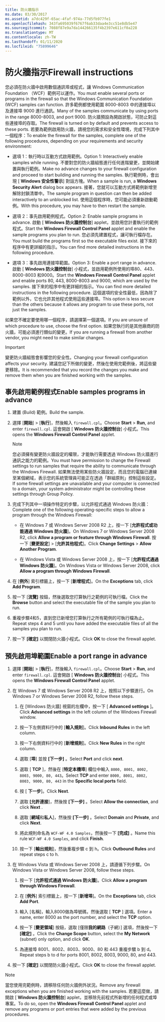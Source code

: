```yaml
---
title: 防火牆指示
ms.date: 03/30/2017
ms.assetid: a7dc429f-65ac-4faf-974a-77d5fb977fe1
ms.openlocfilehash: 343fa695039f6767f6ab33daa4e3cc51e8db5e47
ms.sourcegitcommit: 7088f87e9a7da144266135f4b2397e611cf0a228
ms.translationtype: MT
ms.contentlocale: zh-TW
ms.lasthandoff: 01/11/2020
ms.locfileid: "75899646"
---
```

# <a name="firewall-instructions"></a><span data-ttu-id="97f6d-102">防火牆指示</span><span class="sxs-lookup"><span data-stu-id="97f6d-102">Firewall instructions</span></span>

<span data-ttu-id="97f6d-103">您必須在防火牆中啟用數個通訊埠或程式，讓 Windows Communication Foundation （WCF）範例可以運作。</span><span class="sxs-lookup"><span data-stu-id="97f6d-103">You must enable several ports or programs in the firewall so that the Windows Communication Foundation (WCF) samples can function.</span></span> <span data-ttu-id="97f6d-104">許多範例都使用範圍 8000-8003 中的連接埠以及連接埠 9000 進行通訊。</span><span class="sxs-lookup"><span data-stu-id="97f6d-104">Many of the samples communicate by using ports in the range 8000-8003, and port 9000.</span></span> <span data-ttu-id="97f6d-105">防火牆預設為開啟狀態，可防止對這些連接埠的存取。</span><span class="sxs-lookup"><span data-stu-id="97f6d-105">The firewall is turned on by default and prevents access to these ports.</span></span> <span data-ttu-id="97f6d-106">若要為範例啟用防火牆，請視您的需求和安全性環境，完成下列其中一個程序：</span><span class="sxs-lookup"><span data-stu-id="97f6d-106">To enable the firewall for the samples, complete one of the following procedures, depending on your requirements and security environment:</span></span>

- <span data-ttu-id="97f6d-107">選項 1：執行時以互動方式啟用範例。</span><span class="sxs-lookup"><span data-stu-id="97f6d-107">Option 1: Interactively enable samples while running.</span></span> <span data-ttu-id="97f6d-108">不要對您的防火牆組態進行任何進階變更，並開始建置與執行範例。</span><span class="sxs-lookup"><span data-stu-id="97f6d-108">Make no advance changes to your firewall configuration and proceed to start building and running the samples.</span></span> <span data-ttu-id="97f6d-109">執行範例時，會出現 [ **Windows 安全性警示**] 對話方塊。</span><span class="sxs-lookup"><span data-stu-id="97f6d-109">When a sample is run, a **Windows Security Alert** dialog box appears.</span></span> <span data-ttu-id="97f6d-110">接著，您就可以互動方式將範例新增至解除封鎖清單中。</span><span class="sxs-lookup"><span data-stu-id="97f6d-110">The sample program in question can then be added interactively to an unblocked list.</span></span> <span data-ttu-id="97f6d-111">使用這個程序時，您可能必須重新啟動範例。</span><span class="sxs-lookup"><span data-stu-id="97f6d-111">With this procedure, you may have to then restart the sample.</span></span>

- <span data-ttu-id="97f6d-112">選項 2：事先啟用範例程式。</span><span class="sxs-lookup"><span data-stu-id="97f6d-112">Option 2: Enable sample programs in advance.</span></span> <span data-ttu-id="97f6d-113">啟動 [ **Windows 防火牆控制台**] applet，並啟用您計畫執行的範例程式。</span><span class="sxs-lookup"><span data-stu-id="97f6d-113">Start the **Windows Firewall Control Panel** applet and enable the sample programs you plan to run.</span></span> <span data-ttu-id="97f6d-114">您必須先建置程式，讓可執行檔存在。</span><span class="sxs-lookup"><span data-stu-id="97f6d-114">You must build the programs first so the executable files exist.</span></span> <span data-ttu-id="97f6d-115">接下來的程序中有更詳細的指示。</span><span class="sxs-lookup"><span data-stu-id="97f6d-115">You can find more detailed instructions in the following procedure.</span></span>

- <span data-ttu-id="97f6d-116">選項 3：事先啟用連接埠範圍。</span><span class="sxs-lookup"><span data-stu-id="97f6d-116">Option 3: Enable a port range in advance.</span></span> <span data-ttu-id="97f6d-117">啟動 [ **Windows 防火牆控制台**] 小程式，並啟用範例所使用的埠80、443、8000-8003 和9000。</span><span class="sxs-lookup"><span data-stu-id="97f6d-117">Start the **Windows Firewall Control Panel** applet and enable ports 80, 443, 8000-8003 and 9000, which are used by the samples.</span></span> <span data-ttu-id="97f6d-118">接下來的程序中有更詳細的指示。</span><span class="sxs-lookup"><span data-stu-id="97f6d-118">You can find more detailed instructions in the following procedure.</span></span> <span data-ttu-id="97f6d-119">這個選項的安全性最低，因為除了範例以外，它也允許其他程式使用這些連接埠。</span><span class="sxs-lookup"><span data-stu-id="97f6d-119">This option is less secure than the others because it allows any program to use these ports, not just the samples.</span></span>

<span data-ttu-id="97f6d-120">如果您不確定要使用哪一個程序，請選擇第一個選項。</span><span class="sxs-lookup"><span data-stu-id="97f6d-120">If you are unsure of which procedure to use, choose the first option.</span></span> <span data-ttu-id="97f6d-121">如果您執行的是其他廠商的防火牆，可能必須進行類似的變更。</span><span class="sxs-lookup"><span data-stu-id="97f6d-121">If you are running a firewall from another vendor, you might need to make similar changes.</span></span>

> [!IMPORTANT]
> <span data-ttu-id="97f6d-122">變更防火牆組態會影響您的安全性。</span><span class="sxs-lookup"><span data-stu-id="97f6d-122">Changing your firewall configuration affects your security.</span></span> <span data-ttu-id="97f6d-123">建議您記下所做的變更，然後在使用完範例後，將這些變更移除。</span><span class="sxs-lookup"><span data-stu-id="97f6d-123">It is recommended that you record the changes you make and remove them when you are finished working with the samples.</span></span>

## <a name="enable-samples-programs-in-advance"></a><span data-ttu-id="97f6d-124">事先啟用範例程式</span><span class="sxs-lookup"><span data-stu-id="97f6d-124">Enable samples programs in advance</span></span>

1. <span data-ttu-id="97f6d-125">建置 (Build) 範例。</span><span class="sxs-lookup"><span data-stu-id="97f6d-125">Build the sample.</span></span>

2. <span data-ttu-id="97f6d-126">選擇 [**開始**] > [**執行**]，然後輸入 `firewall.cpl`。</span><span class="sxs-lookup"><span data-stu-id="97f6d-126">Choose **Start** > **Run**, and enter `firewall.cpl`.</span></span> <span data-ttu-id="97f6d-127">這會開啟 [ **Windows 防火牆控制台**] 小程式。</span><span class="sxs-lookup"><span data-stu-id="97f6d-127">This opens the **Windows Firewall Control Panel** applet.</span></span>

    > [!NOTE]
    > <span data-ttu-id="97f6d-128">您必須擁有變更防火牆設定的權限，才能執行需要透過 Windows 防火牆進行通訊之能力的範例。</span><span class="sxs-lookup"><span data-stu-id="97f6d-128">You must have permission to change the Firewall settings to run samples that require the ability to communicate through the Windows Firewall.</span></span> <span data-ttu-id="97f6d-129">如果無法使用某些防火牆設定，而且您的電腦已連線至某個網域，表示您的系統管理員可能正在透過「群組原則」控制這些設定。</span><span class="sxs-lookup"><span data-stu-id="97f6d-129">If some firewall settings are unavailable and your computer is connected to a domain, your system administrator might be controlling these settings through Group Policy.</span></span>

3. <span data-ttu-id="97f6d-130">完成下列其中一項操作特定的步驟，以允許程式通過 Windows 防火牆：</span><span class="sxs-lookup"><span data-stu-id="97f6d-130">Complete one of the following operating-specific steps to allow a program through the Windows Firewall:</span></span>

    - <span data-ttu-id="97f6d-131">在 Windows 7 或 Windows Server 2008 R2 上，按一下 [**允許程式或功能通過 Windows 防火牆**]。</span><span class="sxs-lookup"><span data-stu-id="97f6d-131">On Windows 7 or Windows Server 2008 R2, click **Allow a program or feature through Windows Firewall**.</span></span> <span data-ttu-id="97f6d-132">按一下 [**變更設定**] > [**允許其他程式**]。</span><span class="sxs-lookup"><span data-stu-id="97f6d-132">Click **Change Settings** > **Allow Another Program**.</span></span>

    - <span data-ttu-id="97f6d-133">在 Windows Vista 或 Windows Server 2008 上，按一下 [**允許程式通過 Windows 防火牆**]。</span><span class="sxs-lookup"><span data-stu-id="97f6d-133">On Windows Vista or Windows Server 2008, click **Allow a program through Windows Firewall**.</span></span>

4. <span data-ttu-id="97f6d-134">在 [**例外**] 索引標籤上，按一下 [**新增程式**]。</span><span class="sxs-lookup"><span data-stu-id="97f6d-134">On the **Exceptions** tab, click **Add Program**.</span></span>

5. <span data-ttu-id="97f6d-135">按一下 [**流覽]** 按鈕，然後選取您打算執行之範例的可執行檔。</span><span class="sxs-lookup"><span data-stu-id="97f6d-135">Click the **Browse** button and select the executable file of the sample you plan to run.</span></span>

6. <span data-ttu-id="97f6d-136">重複步驟4和5，直到您已新增您打算執行之所有範例的可執行檔為止。</span><span class="sxs-lookup"><span data-stu-id="97f6d-136">Repeat steps 4 and 5 until you have added the executable files of all the samples you plan to run.</span></span>

7. <span data-ttu-id="97f6d-137">按一下 **[確定]** 以關閉防火牆小程式。</span><span class="sxs-lookup"><span data-stu-id="97f6d-137">Click **OK** to close the firewall applet.</span></span>

## <a name="enable-a-port-range-in-advance"></a><span data-ttu-id="97f6d-138">預先啟用埠範圍</span><span class="sxs-lookup"><span data-stu-id="97f6d-138">Enable a port range in advance</span></span>

1. <span data-ttu-id="97f6d-139">選擇 [**開始**] > [**執行**]，然後輸入 `firewall.cpl`。</span><span class="sxs-lookup"><span data-stu-id="97f6d-139">Choose **Start** > **Run**, and enter `firewall.cpl`.</span></span> <span data-ttu-id="97f6d-140">這會開啟 [ **Windows 防火牆控制台**] 小程式。</span><span class="sxs-lookup"><span data-stu-id="97f6d-140">This opens the **Windows Firewall Control Panel** applet.</span></span>

2. <span data-ttu-id="97f6d-141">在 Windows 7 或 Windows Server 2008 R2 上，按照以下步驟進行。</span><span class="sxs-lookup"><span data-stu-id="97f6d-141">On Windows 7 or Windows Server 2008 R2, follow these steps.</span></span>

    1. <span data-ttu-id="97f6d-142">在 [Windows 防火牆] 視窗的左欄中，按一下 [ **Advanced settings** ]。</span><span class="sxs-lookup"><span data-stu-id="97f6d-142">Click **Advanced settings** in the left column of the Windows Firewall window.</span></span>

    2. <span data-ttu-id="97f6d-143">按一下左側資料行中的 [**輸入規則**]。</span><span class="sxs-lookup"><span data-stu-id="97f6d-143">Click **Inbound Rules** in the left column.</span></span>

    3. <span data-ttu-id="97f6d-144">按一下右側資料行中的 [**新增規則**]。</span><span class="sxs-lookup"><span data-stu-id="97f6d-144">Click **New Rules** in the right column.</span></span>

    4. <span data-ttu-id="97f6d-145">選取 [**埠**] 並按 **[下一步]** 。</span><span class="sxs-lookup"><span data-stu-id="97f6d-145">Select **Port** and click **next**.</span></span>

    5. <span data-ttu-id="97f6d-146">選取 [ **TCP** ]，然後在 [**特定本機埠**] 欄位中輸入 `8000, 8001, 8002, 8003, 9000, 80, 443`。</span><span class="sxs-lookup"><span data-stu-id="97f6d-146">Select **TCP** and enter `8000, 8001, 8002, 8003, 9000, 80, 443` in the **Specific local ports** field.</span></span>

    6. <span data-ttu-id="97f6d-147">按 [ **下一步**]。</span><span class="sxs-lookup"><span data-stu-id="97f6d-147">Click **Next**.</span></span>

    7. <span data-ttu-id="97f6d-148">選取 **[允許連接**]，然後按 **[下一步]** 。</span><span class="sxs-lookup"><span data-stu-id="97f6d-148">Select **Allow the connection**, and click **Next** .</span></span>

    8. <span data-ttu-id="97f6d-149">選取 [**網域**和**私人**]，然後按 **[下一步]** 。</span><span class="sxs-lookup"><span data-stu-id="97f6d-149">Select **Domain** and **Private**, and click **Next**.</span></span>

    9. <span data-ttu-id="97f6d-150">將此規則命名為 `WCF-WF 4.0 Samples`，然後按一下 **[完成]** 。</span><span class="sxs-lookup"><span data-stu-id="97f6d-150">Name this rule `WCF-WF 4.0 Samples`, and click **Finish**.</span></span>

    10. <span data-ttu-id="97f6d-151">按一下 [**輸出規則**]，然後重複步驟 c 到 h。</span><span class="sxs-lookup"><span data-stu-id="97f6d-151">Click **Outbound Rules** and repeat steps c to h.</span></span>

3. <span data-ttu-id="97f6d-152">在 Windows Vista 或 Windows Server 2008 上，請遵循下列步驟。</span><span class="sxs-lookup"><span data-stu-id="97f6d-152">On Windows Vista or Windows Server 2008, follow these steps.</span></span>

    1. <span data-ttu-id="97f6d-153">按一下 [**允許程式通過 Windows 防火牆**]。</span><span class="sxs-lookup"><span data-stu-id="97f6d-153">Click **Allow a program through Windows Firewall**.</span></span>

    2. <span data-ttu-id="97f6d-154">在 [**例外**] 索引標籤上，按一下 [**新增埠**]。</span><span class="sxs-lookup"><span data-stu-id="97f6d-154">On the **Exceptions** tab, click **Add Port**.</span></span>

    3. <span data-ttu-id="97f6d-155">輸入 [名稱]，輸入8000做為埠號碼，然後選取 [ **TCP** ] 選項。</span><span class="sxs-lookup"><span data-stu-id="97f6d-155">Enter a name, enter 8000 as the port number, and select the **TCP** option.</span></span>

    4. <span data-ttu-id="97f6d-156">按一下 [**變更領域**] 按鈕，選取 [僅限**我的網路**（子網）] 選項，然後按一下 **[確定]** 。</span><span class="sxs-lookup"><span data-stu-id="97f6d-156">Click the **Change Scope** button, select the **My Network** (subnet) only option, and click **OK**.</span></span>

    5. <span data-ttu-id="97f6d-157">為連接埠 8001、8002、8003、9000、80 和 443 重複步驟 b 到 d。</span><span class="sxs-lookup"><span data-stu-id="97f6d-157">Repeat steps b to d for ports 8001, 8002, 8003, 9000, 80, and 443.</span></span>

4. <span data-ttu-id="97f6d-158">按一下 **[確定]** 以關閉防火牆小程式。</span><span class="sxs-lookup"><span data-stu-id="97f6d-158">Click **OK** to close the firewall applet.</span></span>

> [!NOTE]
> <span data-ttu-id="97f6d-159">當您使用完範例時，請移除任何防火牆例外狀況。</span><span class="sxs-lookup"><span data-stu-id="97f6d-159">Remove any firewall exceptions when you are finished working with the samples.</span></span> <span data-ttu-id="97f6d-160">若要這麼做，請開啟 [ **Windows 防火牆控制台**] applet，並移除先前程式所新增的任何程式或埠專案。</span><span class="sxs-lookup"><span data-stu-id="97f6d-160">To do so, open the **Windows Firewall Control Panel** applet and remove any programs or port entries that were added by the previous procedures.</span></span>
